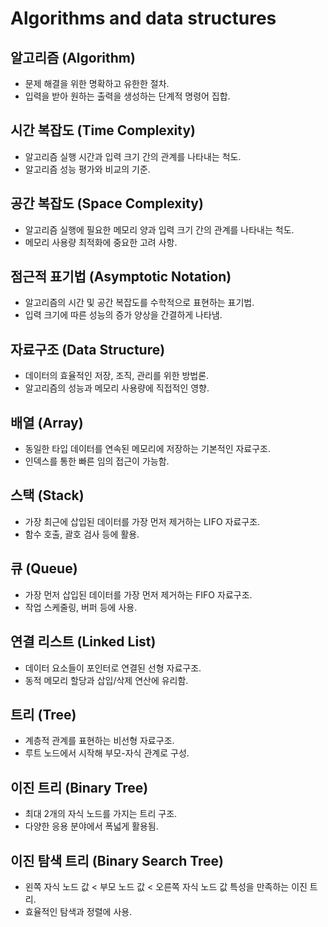 # Algorithms and data structures

## 알고리즘 (Algorithm)

- 문제 해결을 위한 명확하고 유한한 절차.
- 입력을 받아 원하는 출력을 생성하는 단계적 명령어 집합.

## 시간 복잡도 (Time Complexity)

- 알고리즘 실행 시간과 입력 크기 간의 관계를 나타내는 척도.
- 알고리즘 성능 평가와 비교의 기준.

## 공간 복잡도 (Space Complexity)

- 알고리즘 실행에 필요한 메모리 양과 입력 크기 간의 관계를 나타내는 척도.
- 메모리 사용량 최적화에 중요한 고려 사항.

## 점근적 표기법 (Asymptotic Notation)

- 알고리즘의 시간 및 공간 복잡도를 수학적으로 표현하는 표기법.
- 입력 크기에 따른 성능의 증가 양상을 간결하게 나타냄.

## 자료구조 (Data Structure)

- 데이터의 효율적인 저장, 조직, 관리를 위한 방법론.
- 알고리즘의 성능과 메모리 사용량에 직접적인 영향.

## 배열 (Array)

- 동일한 타입 데이터를 연속된 메모리에 저장하는 기본적인 자료구조.
- 인덱스를 통한 빠른 임의 접근이 가능함.

## 스택 (Stack)

- 가장 최근에 삽입된 데이터를 가장 먼저 제거하는 LIFO 자료구조.
- 함수 호출, 괄호 검사 등에 활용.

## 큐 (Queue)

- 가장 먼저 삽입된 데이터를 가장 먼저 제거하는 FIFO 자료구조.
- 작업 스케줄링, 버퍼 등에 사용.

## 연결 리스트 (Linked List)

- 데이터 요소들이 포인터로 연결된 선형 자료구조.
- 동적 메모리 할당과 삽입/삭제 연산에 유리함.

## 트리 (Tree)

- 계층적 관계를 표현하는 비선형 자료구조.
- 루트 노드에서 시작해 부모-자식 관계로 구성.

## 이진 트리 (Binary Tree)

- 최대 2개의 자식 노드를 가지는 트리 구조.
- 다양한 응용 분야에서 폭넓게 활용됨.

## 이진 탐색 트리 (Binary Search Tree)

- 왼쪽 자식 노드 값 < 부모 노드 값 < 오른쪽 자식 노드 값 특성을 만족하는 이진 트리.
- 효율적인 탐색과 정렬에 사용.
